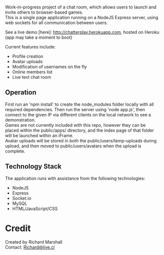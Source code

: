 Work-in-progress project of a chat room, which allows users to launch and invite others to browser-based games.  
This is a single page application running on a NodeJS Express server, using web sockets for all communication between users.  

See a live demo [here]: http://chatterplay.herokuapp.com, hosted on Heroku (app may take a moment to boot)

Current features include:  
* Profile creation
* Avatar uploads
* Modification of usernames on the fly
* Online members list
* Live text chat room
 

## Operation
First run an 'npm install' to create the node_modules folder locally with all required dependencies. 
Then run the server using 'node app.js', then connect to the given IP via different clients on the local network to see a demonstration.  
Games are not currently included with this repo, however they can be placed within the public/apps/ directory, and the index page of that folder will be launched within an iFrame.  
Avatar uploads will be stored in both the public/users/temp-uploads during upload, and then moved to public/users/avatars when the upload is complete.  


## Technology Stack

The application runs with assistance from the following technologies:   
  * NodeJS  
  * Express  
  * Socket.io   
  * MySQL  
  * HTML/JavaScript/CSS  

# Credit

Created by Richard Marshall  
Contact: Richard@live.cl